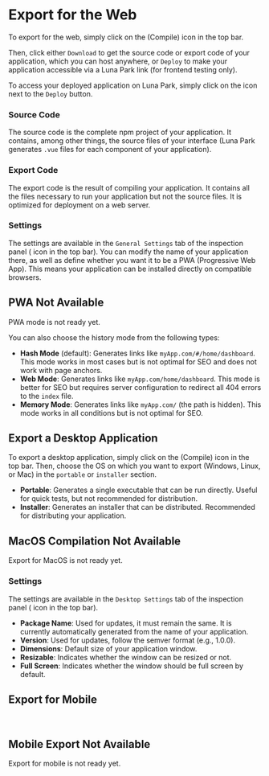 <script setup lang="ts">
import {faLink, faGear, faHammer, faUpRightFromSquare} from "@fortawesome/pro-solid-svg-icons";
</script>

# Export for the Web

To export for the web, simply click on the <LIcon :icon="faHammer"/> (Compile) icon in the top bar.

Then, click either `Download` to get the source code or export code of your application, which you can host anywhere, or `Deploy` to make your application accessible via a Luna Park link (for frontend testing only).

To access your deployed application on Luna Park, simply click on the <LIcon :icon="faUpRightFromSquare" /> icon next to the `Deploy` button.

### Source Code

The source code is the complete npm project of your application. It contains, among other things, the source files of your interface (Luna Park generates `.vue` files for each component of your application).

### Export Code

The export code is the result of compiling your application. It contains all the files necessary to run your application but not the source files. It is optimized for deployment on a web server.

### Settings

The settings are available in the `General Settings` tab of the inspection panel (<LIcon :icon="faGear"/> icon in the top bar). You can modify the name of your application there, as well as define whether you want it to be a PWA (Progressive Web App). This means your application can be installed directly on compatible browsers.

<LContainer type="warning">
<h2>PWA Not Available</h2>
PWA mode is not ready yet.
</LContainer>

You can also choose the history mode from the following types:

- **Hash Mode** (default): Generates links like `myApp.com/#/home/dashboard`. This mode works in most cases but is not optimal for SEO and does not work with page anchors.
- **Web Mode**: Generates links like `myApp.com/home/dashboard`. This mode is better for SEO but requires server configuration to redirect all 404 errors to the `index` file.
- **Memory Mode**: Generates links like `myApp.com/` (the path is hidden). This mode works in all conditions but is not optimal for SEO.

## Export a Desktop Application

To export a desktop application, simply click on the <LIcon :icon="faHammer"/> (Compile) icon in the top bar. Then, choose the OS on which you want to export (Windows, Linux, or Mac) in the `portable` or `installer` section.

- **Portable**: Generates a single executable that can be run directly. Useful for quick tests, but not recommended for distribution.
- **Installer**: Generates an installer that can be distributed. Recommended for distributing your application.

<LContainer type="warning">
<h2>MacOS Compilation Not Available</h2>
Export for MacOS is not ready yet.
</LContainer>

### Settings

The settings are available in the `Desktop Settings` tab of the inspection panel (<LIcon :icon="faGear"/> icon in the top bar).

- **Package Name**: Used for updates, it must remain the same. It is currently automatically generated from the name of your application.
- **Version**: Used for updates, follow the semver format (e.g., 1.0.0).
- **Dimensions**: Default size of your application window.
- **Resizable**: Indicates whether the window can be resized or not.
- **Full Screen**: Indicates whether the window should be full screen by default.

## Export for Mobile

<br/>

<LContainer type="warning">
<h2>Mobile Export Not Available</h2>
Export for mobile is not ready yet.
</LContainer>

